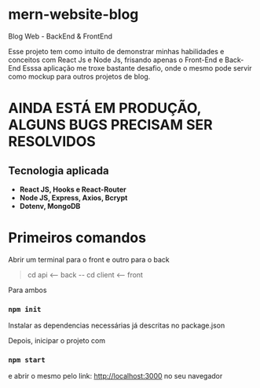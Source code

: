 # mern-website-blog
Blog Web - BackEnd &amp; FrontEnd

Esse projeto tem como intuito de demonstrar minhas habilidades e conceitos com React Js e Node Js, frisando apenas o Front-End e Back-End
Esssa aplicação me troxe bastante desafio, onde o mesmo pode servir como mockup para outros projetos de blog.

# AINDA ESTÁ EM PRODUÇÃO, ALGUNS BUGS PRECISAM SER RESOLVIDOS

## Tecnologia aplicada
- **React JS, Hooks e React-Router**
- **Node JS, Express, Axios, Bcrypt**
- **Dotenv, MongoDB**

# Primeiros comandos
Abrir um terminal para o front e outro para o back
> cd api <-- back
--
> cd client <-- front

Para ambos
### `npm init`
Instalar as dependencias necessárias já descritas no package.json

Depois, inicipar o projeto com 
### `npm start` 
e abrir o mesmo pelo link: [http://localhost:3000](http://localhost:3000) no seu navegador
